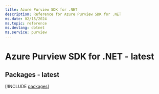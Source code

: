 ```yaml
---
title: Azure Purview SDK for .NET
description: Reference for Azure Purview SDK for .NET
ms.date: 02/15/2024
ms.topic: reference
ms.devlang: dotnet
ms.service: purview
---
```

# Azure Purview SDK for .NET - latest
## Packages - latest
[!INCLUDE [packages](purview-index.md)]